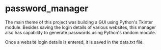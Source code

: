 # password_manager
The main theme of this project was building a GUI using Python's Tkinter module. 
Besides saving the login details of various websites, 
this manager also has capability to generate passwords using Python's random module.

Once a website login details is entered, it is saved in the data.txt file.
